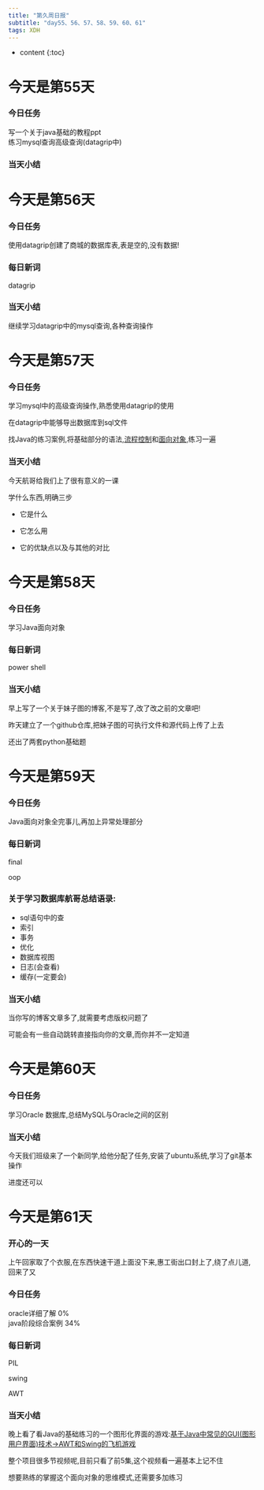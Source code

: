 ```yaml
---  
title: "第久周日报"   
subtitle: "day55、56、57、58、59、60、61"   
tags: XDH    
---  
```




* content
{:toc}





# 今天是第55天  

### 今日任务
写一个关于java基础的教程ppt  
练习mysql查询高级查询(datagrip中)
### 当天小结

# 今天是第56天  

### 今日任务

使用datagrip创建了商城的数据库表,表是空的,没有数据!

### 每日新词
datagrip
### 当天小结
继续学习datagrip中的mysql查询,各种查询操作


# 今天是第57天  

### 今日任务
学习mysql中的高级查询操作,熟悉使用datagrip的使用

在datagrip中能够导出数据库到sql文件

找Java的练习案例,将基础部分的语法,[流程控制](https://www.luffycity.com/free/137)和[面向对象](https://www.luffycity.com/free/138),练习一遍



### 当天小结

今天航哥给我们上了很有意义的一课

学什么东西,明确三步

- 它是什么

- 它怎么用

- 它的优缺点以及与其他的对比

# 今天是第58天  

### 今日任务
学习Java面向对象
### 每日新词
power shell
### 当天小结
早上写了一个关于妹子图的博客,不是写了,改了改之前的文章吧!

昨天建立了一个github仓库,把妹子图的可执行文件和源代码上传了上去

还出了两套python基础题

# 今天是第59天  

### 今日任务

Java面向对象全完事儿,再加上异常处理部分

### 每日新词

final

oop


### 关于学习数据库航哥总结语录:
- sql语句中的查
- 索引
- 事务
- 优化    
- 数据库视图
- 日志(会查看)
- 缓存(一定要会)


### 当天小结

当你写的博客文章多了,就需要考虑版权问题了

可能会有一些自动跳转直接指向你的文章,而你并不一定知道


# 今天是第60天  

### 今日任务

学习Oracle
数据库,总结MySQL与Oracle之间的区别

### 当天小结

今天我们班级来了一个新同学,给他分配了任务,安装了ubuntu系统,学习了git基本操作

进度还可以

# 今天是第61天  

### 开心的一天

上午回家取了个衣服,在东西快速干道上面没下来,惠工街出口封上了,绕了点儿道,回来了又

### 今日任务

oracle详细了解 0%  
java阶段综合案例 34%

### 每日新词
PIL

swing

AWT
### 当天小结

晚上看了看Java的基础练习的一个图形化界面的游戏:[基于Java中常见的GUI(图形用户界面)技术->AWT和Swing的飞机游戏](https://www.sxt.cn/Java_jQuery_in_action/thirteen-introduction.html)

整个项目很多节视频呢,目前只看了前5集,这个视频看一遍基本上记不住

想要熟练的掌握这个面向对象的思维模式,还需要多加练习


